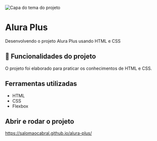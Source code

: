 ![Capa do tema do projeto](https://github.com/salomaocabral/alura-plus/blob/main/Front-end-Projeto%20Alura%20Plus.png)

# Alura Plus

Desenvolvendo o projeto Alura Plus usando HTML e CSS

## 🔨 Funcionalidades do projeto

O projeto foi elaborado para praticar os conhecimentos de HTML e CSS.

## Ferramentas utilizadas

- HTML
- CSS
- Flexbox

## Abrir e rodar o projeto

https://salomaocabral.github.io/alura-plus/
